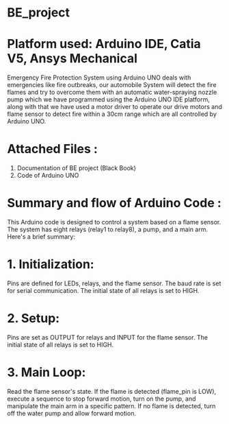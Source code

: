 # BE_project
# Platform used: Arduino IDE, Catia V5, Ansys Mechanical

Emergency Fire Protection System using Arduino UNO deals with emergencies like fire outbreaks, our
automobile System will detect the fire flames and try to overcome them with an automatic water-spraying nozzle pump
which we have programmed using the Arduino UNO IDE platform, along with that we have used a motor driver to
operate our drive motors and flame sensor to detect fire within a 30cm range which are all controlled by Arduino
UNO.

# Attached Files : 
1. Documentation of BE project (Black Book)
2. Code of Arduino UNO


# Summary and flow of Arduino Code :
This Arduino code is designed to control a system based on a flame sensor. The system has eight relays (relay1 to relay8), a pump, and a main arm. Here's a brief summary:

# 1. Initialization:
Pins are defined for LEDs, relays, and the flame sensor.
The baud rate is set for serial communication.
The initial state of all relays is set to HIGH.
# 2. Setup:
Pins are set as OUTPUT for relays and INPUT for the flame sensor.
The initial state of all relays is set to HIGH.
# 3. Main Loop:
Read the flame sensor's state.
If the flame is detected (flame_pin is LOW), execute a sequence to stop forward motion, turn on the pump, and manipulate the main arm in a specific pattern.
If no flame is detected, turn off the water pump and allow forward motion.

